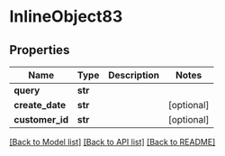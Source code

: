 # InlineObject83

## Properties
Name | Type | Description | Notes
------------ | ------------- | ------------- | -------------
**query** | **str** |  | 
**create_date** | **str** |  | [optional] 
**customer_id** | **str** |  | [optional] 

[[Back to Model list]](../README.md#documentation-for-models) [[Back to API list]](../README.md#documentation-for-api-endpoints) [[Back to README]](../README.md)


